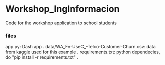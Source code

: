 # Workshop_IngInformacion
Code for the workshop application to school students

### files 
app.py: Dash app . 
data/WA_Fn-UseC_-Telco-Customer-Churn.csv: data from kaggle used for this example . 
requirements.txt: python dependecies, do "pip install -r requirements.txt" . 

